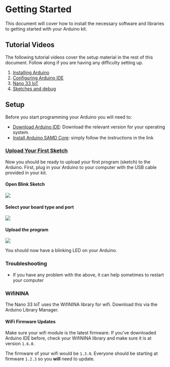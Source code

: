 # Getting Started

This document will cover how to install the necessary software and libraries to getting started with your Arduino kit.

## Tutorial Videos

The following tutorial videos cover the setup material in the rest of this document. Follow along if you are having any difficulty setting up.

1. [Installing Arduino](https://media.ed.ac.uk/media/1+Installing+Arduino/1_3ccyec92)
2. [Configuring Arduino IDE](https://media.ed.ac.uk/media/2+Configuring+Arduino+IDE/1_2xnvhgkj)
3. [Nano 33 IoT](https://media.ed.ac.uk/media/3+Nano+33+IoT/1_p7ufan0z)
4. [Sketches and debug](https://media.ed.ac.uk/media/4+Sketches+and+debug/1_uwmvsir1)

## Setup

Before you start programming your Arduino you will need to:

- [Download Arduino IDE](https://www.arduino.cc/en/Main/Software#download): Download the relevant version for your operating system.
- [Install Arduino SAMD Core](https://www.arduino.cc/en/Guide/NANO33IoT#use-your-arduino-nano-33-iot-on-the-arduino-desktop-ide): simply follow the instructions in the link


### [Upload Your First Sketch](https://www.arduino.cc/en/Guide/NANO33IoT#use-your-arduino-nano-33-iot-with-the-arduino-iot-cloud#open-your-first-sketch)

Now you should be ready to upload your first program (sketch) to the Arduino. First, plug in your Arduino to your computer with the USB cable provided in your kit.

#### Open Blink Sketch

![](https://www.arduino.cc/en/uploads/Guide/Blynk%20Select.jpg)

#### Select your board type and port

![](https://www.arduino.cc/wiki/static/9ceac239b6306535ca8f47077d11bf8a/9c311/NANOIOT_BoardSel.jpg)

#### Upload the program

![](https://www.arduino.cc/wiki/static/0bd943210336ba4022b1b4e493775d82/008e2/UNO_Upload.png)

You should now have a blinking LED on your Arduino.

### Troubleshooting

- If you have any problem with the above, it can help sometimes to restart your computer
<!--
### Basic Examples


#### Blink

Arduino & LED on breadboard (resistors?)

#### Analogue Read

Add potentiometer to breadboard (input data, make decision, make LED blink) – Fade

#### SerialRead -->


<!-- ### Arduino Libraries

Libraries required to run the examples. -->

### WifiNINA

The Nano 33 IoT uses the WifiNINA library for wifi. Download this via the Arduino Library Manager.

#### WiFi Firmware Updates

Make sure your wifi module is the latest firmware. If you've downloaded Arduino IDE before, check your WifiNINA library and make sure it is at version `1.6.0`.

The firmware of your wifi would be `1.3.0`. Everyone should be starting at firmware `1.2.3` so you **will** need to update.
